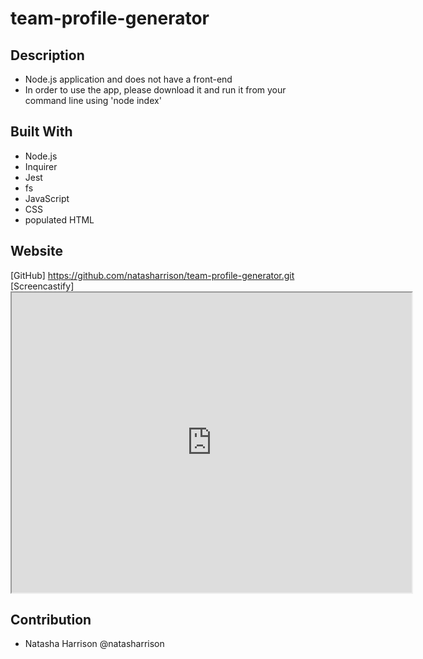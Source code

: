 # team-profile-generator

## Description

- Node.js application and does not have a front-end
- In order to use the app, please download it and run it from your command line using 'node index'

## Built With

- Node.js
- Inquirer
- Jest
- fs
- JavaScript
- CSS
- populated HTML

## Website

[GitHub] https://github.com/natasharrison/team-profile-generator.git
[Screencastify] <iframe src="https://drive.google.com/file/d/1WcsIZy41AX9H7gEQ4ZKcqN3GObUuvZ-R/preview" width="640" height="480"></iframe>

## Contribution

- Natasha Harrison @natasharrison
